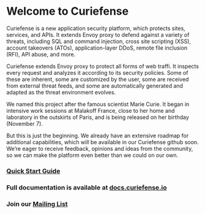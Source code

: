 # Welcome to Curiefense
Curiefense is a new application security platform, which protects sites, services, and APIs. It extends Envoy proxy to defend against a variety of threats, including SQL and command injection, cross site scripting (XSS), account takeovers (ATOs), application-layer DDoS, remote file inclusion (RFI), API abuse, and more.

Curiefense extends Envoy proxy to protect all forms of web traffi. It inspects every request and analyzes it according to its security policies. Some of these are inherent, some are customized by the user, some are received from external threat feeds, and some are automatically generated and adapted as the threat environment evolves.

We named this project after the famous scientist Marie Curie. It began in intensive work sessions at Malakoff France, close to her home and laboratory in the outskirts of Paris, and is being released on her birthday (November 7).

But this is just the beginning. We already have an extensive roadmap for additional capabilities, which will be available in our Curiefense github soon. We’re eager to receive feedback, opinions and ideas from the community, so we can make the platform even better than we could on our own.



### [Quick Start Guide](https://docs.curiefense.io/installation/getting-started-with-curiefense)
### Full documentation is available at [docs.curiefense.io](https://docs.curiefense.io)

### Join our [Mailing List](https://groups.google.com/a/curiefense.io/g/community)

